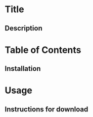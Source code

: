 # Title


## Description


# Table of Contents


## Installation 


# Usage



## Instructions for download
